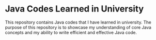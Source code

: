# Java Codes Learned in University
This repository contains Java codes that I have learned in university. The purpose of this repository is to showcase my understanding of core Java concepts and my ability to write efficient and effective Java code.
